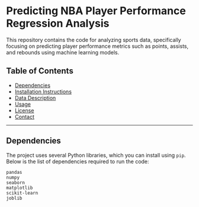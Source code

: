 # Predicting NBA Player Performance Regression Analysis

This repository contains the code for analyzing sports data, specifically focusing on predicting player performance metrics such as points, assists, and rebounds using machine learning models.

## Table of Contents

- [Dependencies](#dependencies)
- [Installation Instructions](#installation-instructions)
- [Data Description](#data-description)
- [Usage](#usage)
- [License](#license)
- [Contact](#contact)

---

## Dependencies

The project uses several Python libraries, which you can install using `pip`. Below is the list of dependencies required to run the code:

```text
pandas
numpy
seaborn
matplotlib
scikit-learn
joblib
